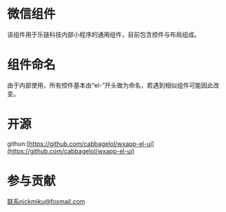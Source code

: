 # 微信组件

该组件用于乐链科技内部小程序的通用组件，目前包含控件与布局组成。

# 组件命名

由于内部使用，所有控件基本由“el-”开头做为命名，若遇到相似组件可能因此改变。

# 开源

githun:[https://github.com/cabbagelol/wxapp-el-ui](https://github.com/cabbagelol/wxapp-el-ui)

# 参与贡献

联系nickmiku@foxmail.com
